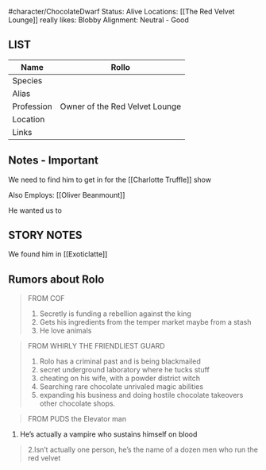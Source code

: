 

#character/ChocolateDwarf 
Status: Alive
Locations: [[The Red Velvet Lounge]]
really likes: Blobby
Alignment: Neutral - Good

## LIST

| Name | Rollo |
| --- | --- |
| Species |  |
| Alias |  |
| Profession | Owner of the Red Velvet Lounge |
| Location |  |
| Links |  |

## Notes - Important

We need to find him to get in for the [[Charlotte Truffle]] show

Also Employs:
[[Oliver Beanmount]]

He wanted us to 

## STORY NOTES

We found him in [[Exoticlatte]]

## Rumors about Rolo

> FROM COF
> 
> 1. Secretly is funding a rebellion against the king
> 2. Gets his ingredients from the temper market maybe from a stash
> 3. He love animals

> FROM WHIRLY THE FRIENDLIEST GUARD
> 
> 1. Rolo has a criminal past and is being blackmailed
> 2. secret underground laboratory where he tucks stuff
> 3. cheating on his wife, with a powder district witch
> 4. Searching rare chocolate unrivaled magic abilities
> 5. expanding his business and doing hostile chocolate takeovers other chocolate shops.

> FROM PUDS the Elevator man
1. He’s actually a vampire who sustains himself on blood
> 
> 
> 2.Isn’t actually one person, he’s the name of a dozen men who run the red velvet
>